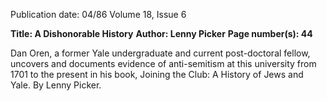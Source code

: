 Publication date: 04/86
Volume 18, Issue 6

**Title: A Dishonorable History**
**Author: Lenny Picker**
**Page number(s): 44**

Dan Oren, a former Yale undergraduate and current post-doctoral fellow, uncovers 
and documents evidence of anti-semitism at this university from 1701 to the 
present in his book, Joining the Club: A History of Jews and Yale. 
By Lenny Picker.